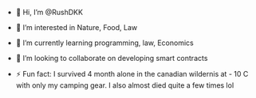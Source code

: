 - 👋 Hi, I’m @RushDKK
- 👀 I’m interested in Nature, Food, Law
- 🌱 I’m currently learning programming, law, Economics
- 💞️ I’m looking to collaborate on developing smart contracts


- ⚡ Fun fact: I survived 4 month alone in the canadian wildernis at - 10 C with only my camping gear. I also almost died quite a few times lol

<!---
RushDKK/RushDKK is a ✨ special ✨ repository because its `README.md` (this file) appears on your GitHub profile.
You can click the Preview link to take a look at your changes.
--->
